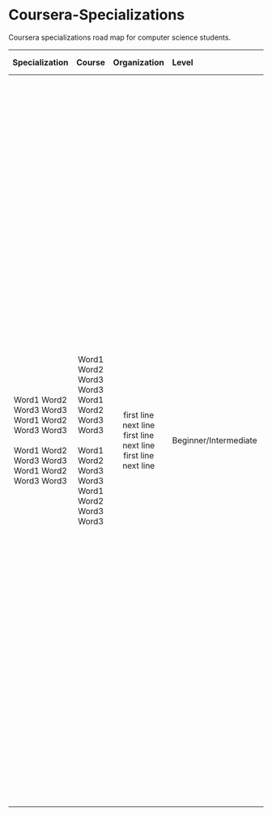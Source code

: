 # Coursera-Specializations
Coursera specializations road map for computer science students.

| Specialization                                                                                                                          | Course                                                                                                                                  | Organization                                                                                            | Level                         | Weeks                                                                                                                                                                                                                                                                                                                                                                                                                              | Duration (H)                     |
| :--------------------------------------------------------------------------------------------------------------------------------------: | :--------------------------------------------------------------------------------------------------------------------------------------:  | :------------------------------------------------------------------------------------------------------: | :---------------------------- | :----------------------------------------------------------------------------------------------------------------------------------------------------------------------------------------------------------------------------------------------------------------------------------------------------------------------------------------------------------------------------------------------------------------------------- | :----------: |
| Word1 Word2<br>Word3 Word3<br>Word1 Word2<br>Word3 Word3<br><br>Word1 Word2<br>Word3 Word3<br>Word1 Word2<br>Word3 Word3                 | Word1 Word2<br>Word3 Word3<br>Word1 Word2<br>Word3 Word3<br><br>Word1 Word2<br>Word3 Word3<br>Word1 Word2<br>Word3 Word3                 | first line<br>next line<br>first line<br>next line<br>first line<br>next line<br>                       | Beginner/Intermediate          | Week 1: Word1 Word2 Word3 Word4<br>Word1 Word2 Word3 Word4<br>Word1 Word2 Word3 Word4<br>Word1 Word2 Word3 Word4<br>                       Week 2: Word1 Word2 Word3 Word4<br>Word1 Word2 Word3 Word4<br>Word1 Word2 Word3 Word4<br>Word1 Word2 Word3 Word4<br>                       Week 3: Word1 Word2 Word3 Word4<br>Word1 Word2 Word3 Word4<br>Word1 Word2 Word3 Word4<br>Word1 Word2 Word3 Word4<br>                       Week 4: Word1 Word2 Word3 Word4<br>Word1 Word2 Word3 Word4<br>Word1 Word2 Word3 Word4<br>Word1 Word2 Word3 Word4<br>                    | 20<br>20<br>20<br>20<br>20<br>20 |

